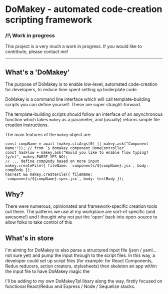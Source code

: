 # DoMakey - automated code-creation scripting framework

### /!\ Work in progress

This project is a very much a work in progress.  If you would like to contribute, please contact me!

---

## What's a 'DoMakey'

The purpose of DoMakey is to enable low-level, automated code-creation for developers, to reduce time spent setting up boilerplate code.

DoMakey is a command line interface which will call template-building scripts you can define yourself.  These are super straight-forward.

The template-building scripts should follow an interface of an asynchronous function which takes `makey` as a parameter, and (usually) returns simple file creation instructions.

The main features of the `makey` object are:

```
const compName = await (makey.cliArgs[0] || makey.ask("Component Name:")); // from `$ domakey component HomeController`
const hasFlow = makey.ask("Would you like to enable flow typing? (y/n)", makey.PARSE_YES_NO);
// ... define compBody based on more input
makey.createFile({ fileName: `components/${compName}.jsx`, body: compBody });
hasTest && makey.createFile({ fileName: `components/${compName}.spec.jsx`, body: testBody });
```

## Why?

There were numerous, opinionated and framework-specific creation tools out there.  The patterns we use at my workplace are sort-of specific (and awesome!) and I thought why not put the 'open' back into open-source to allow folks to take control of this

## What's in store

I'm aiming for DoMakey to also parse a structured input file (json / yaml... not sure yet) and pump the input through to the script files.  In this way, a developer could set up script files (for example: for React Components, Redux reducers, action creators, stylesheets) then skeleton an app within the input file to have DoMakey magic the

I'll be adding to my own DoMakeyTpl libary along the way, firstly focused on functional React/Redux and Express / Node / Sequelize stacks.
